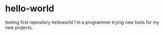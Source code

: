 # hello-world
testing first repository helloworld
I'm a programmer trying new tools for my new projects.
